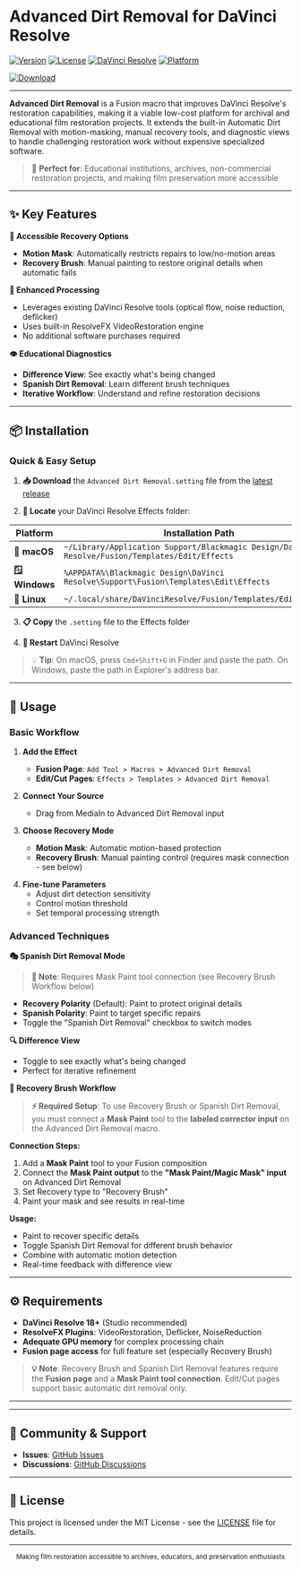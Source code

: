 # Advanced Dirt Removal for DaVinci Resolve

[![Version](https://img.shields.io/badge/version-v1.0-blue?style=flat-square)](https://github.com/fabiocolor/Dirt-Removal-Recovery/releases)
[![License](https://img.shields.io/badge/license-MIT-green?style=flat-square)](LICENSE)
[![DaVinci Resolve](https://img.shields.io/badge/DaVinci%20Resolve-18%2B-red?style=flat-square)](https://www.blackmagicdesign.com/products/davinciresolve)
[![Platform](https://img.shields.io/badge/platform-macOS%20%7C%20Windows%20%7C%20Linux-lightgrey?style=flat-square)](#installation)

[![Download](https://img.shields.io/badge/Download-Latest%20Release-brightgreen?style=for-the-badge&logo=download)](https://github.com/fabiocolor/Dirt-Removal-Recovery/releases/latest)

---

**Advanced Dirt Removal** is a Fusion macro that improves DaVinci Resolve's restoration capabilities, making it a viable low-cost platform for archival and educational film restoration projects. It extends the built-in Automatic Dirt Removal with motion-masking, manual recovery tools, and diagnostic views to handle challenging restoration work without expensive specialized software.

<!-- Screenshot placeholder: before-after-hero.jpg -->
<!-- *Accessible film restoration results using DaVinci Resolve* -->

> 🎯 **Perfect for**: Educational institutions, archives, non-commercial restoration projects, and making film preservation more accessible

---

## ✨ Key Features

**🔄 Accessible Recovery Options**
- **Motion Mask**: Automatically restricts repairs to low/no-motion areas
- **Recovery Brush**: Manual painting to restore original details when automatic fails

**🎨 Enhanced Processing**
- Leverages existing DaVinci Resolve tools (optical flow, noise reduction, deflicker)
- Uses built-in ResolveFX VideoRestoration engine
- No additional software purchases required

**👁️ Educational Diagnostics**
- **Difference View**: See exactly what's being changed
- **Spanish Dirt Removal**: Learn different brush techniques
- **Iterative Workflow**: Understand and refine restoration decisions

---

## 📦 Installation

### Quick & Easy Setup

1. **📥 Download** the `Advanced Dirt Removal.setting` file from the [latest release](https://github.com/fabiocolor/Dirt-Removal-Recovery/releases)

2. **📂 Locate** your DaVinci Resolve Effects folder:

| Platform | Installation Path |
|----------|-------------------|
| **🍎 macOS** | `~/Library/Application Support/Blackmagic Design/DaVinci Resolve/Fusion/Templates/Edit/Effects` |
| **🪟 Windows** | `%APPDATA%\Blackmagic Design\DaVinci Resolve\Support\Fusion\Templates\Edit\Effects` |
| **🐧 Linux** | `~/.local/share/DaVinciResolve/Fusion/Templates/Edit/Effects` |

3. **📋 Copy** the `.setting` file to the Effects folder

4. **🔄 Restart** DaVinci Resolve

> 💡 **Tip**: On macOS, press `Cmd+Shift+G` in Finder and paste the path. On Windows, paste the path in Explorer's address bar.

---

## 🚀 Usage

### Basic Workflow

<!-- Screenshot placeholder: fusion-node-graph.jpg -->
<!-- *Clean integration in Fusion workflow* -->

1. **Add the Effect**
   - **Fusion Page**: `Add Tool > Macros > Advanced Dirt Removal`
   - **Edit/Cut Pages**: `Effects > Templates > Advanced Dirt Removal`

2. **Connect Your Source**
   - Drag from MediaIn to Advanced Dirt Removal input

3. **Choose Recovery Mode**
   - **Motion Mask**: Automatic motion-based protection
   - **Recovery Brush**: Manual painting control (requires mask connection - see below)

<!-- Screenshot placeholder: inspector-controls.jpg -->
<!-- *Intuitive parameter interface* -->

4. **Fine-tune Parameters**
   - Adjust dirt detection sensitivity
   - Control motion threshold
   - Set temporal processing strength

### Advanced Techniques

**🎭 Spanish Dirt Removal Mode**
<!-- Screenshot placeholder: spanish-mode-comparison.jpg -->
<!-- *Recovery vs Spanish polarity on the same area* -->

> **📝 Note**: Requires Mask Paint tool connection (see Recovery Brush Workflow below)

- **Recovery Polarity** (Default): Paint to protect original details
- **Spanish Polarity**: Paint to target specific repairs
- Toggle the "Spanish Dirt Removal" checkbox to switch modes

**🔍 Difference View**
<!-- Screenshot placeholder: difference-view.jpg -->
<!-- *Real-time diagnostic showing modifications in red/green overlay* -->

- Toggle to see exactly what's being changed
- Perfect for iterative refinement

**🎨 Recovery Brush Workflow**
<!-- Screenshot placeholder: paint-workflow.jpg -->
<!-- *Manual refinement with visible paint strokes* -->

> **⚡ Required Setup**: To use Recovery Brush or Spanish Dirt Removal, you must connect a **Mask Paint** tool to the **labeled corrector input** on the Advanced Dirt Removal macro.

**Connection Steps:**
1. Add a **Mask Paint** tool to your Fusion composition
2. Connect the **Mask Paint output** to the **"Mask Paint/Magic Mask" input** on Advanced Dirt Removal
3. Set Recovery type to "Recovery Brush"
4. Paint your mask and see results in real-time

**Usage:**
- Paint to recover specific details
- Toggle Spanish Dirt Removal for different brush behavior
- Combine with automatic motion detection
- Real-time feedback with difference view

---

## ⚙️ Requirements

- **DaVinci Resolve 18+** (Studio recommended)
- **ResolveFX Plugins**: VideoRestoration, Deflicker, NoiseReduction
- **Adequate GPU memory** for complex processing chain
- **Fusion page access** for full feature set (especially Recovery Brush)

> **💡 Note**: Recovery Brush and Spanish Dirt Removal features require the **Fusion page** and a **Mask Paint tool connection**. Edit/Cut pages support basic automatic dirt removal only.

---


---

## 🤝 Community & Support

- **Issues**: [GitHub Issues](https://github.com/fabiocolor/Dirt-Removal-Recovery/issues)
- **Discussions**: [GitHub Discussions](https://github.com/fabiocolor/Dirt-Removal-Recovery/discussions)

---

## 📄 License

This project is licensed under the MIT License - see the [LICENSE](LICENSE) file for details.

---

<div align="center">
  <sub>Making film restoration accessible to archives, educators, and preservation enthusiasts</sub>
</div>
